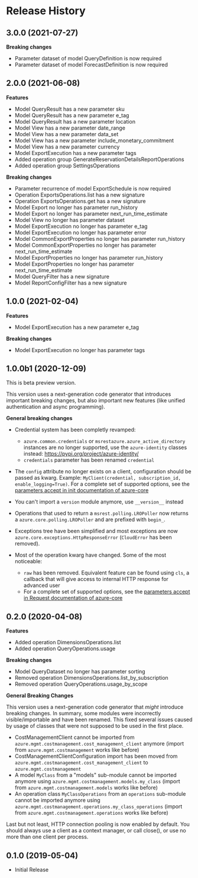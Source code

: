 # Release History

## 3.0.0 (2021-07-27)

**Breaking changes**

  - Parameter dataset of model QueryDefinition is now required
  - Parameter dataset of model ForecastDefinition is now required

## 2.0.0 (2021-06-08)

**Features**

  - Model QueryResult has a new parameter sku
  - Model QueryResult has a new parameter e_tag
  - Model QueryResult has a new parameter location
  - Model View has a new parameter date_range
  - Model View has a new parameter data_set
  - Model View has a new parameter include_monetary_commitment
  - Model View has a new parameter currency
  - Model ExportExecution has a new parameter tags
  - Added operation group GenerateReservationDetailsReportOperations
  - Added operation group SettingsOperations

**Breaking changes**

  - Parameter recurrence of model ExportSchedule is now required
  - Operation ExportsOperations.list has a new signature
  - Operation ExportsOperations.get has a new signature
  - Model Export no longer has parameter run_history
  - Model Export no longer has parameter next_run_time_estimate
  - Model View no longer has parameter dataset
  - Model ExportExecution no longer has parameter e_tag
  - Model ExportExecution no longer has parameter error
  - Model CommonExportProperties no longer has parameter run_history
  - Model CommonExportProperties no longer has parameter next_run_time_estimate
  - Model ExportProperties no longer has parameter run_history
  - Model ExportProperties no longer has parameter next_run_time_estimate
  - Model QueryFilter has a new signature
  - Model ReportConfigFilter has a new signature

## 1.0.0 (2021-02-04)

**Features**

  - Model ExportExecution has a new parameter e_tag

**Breaking changes**

  - Model ExportExecution no longer has parameter tags

## 1.0.0b1 (2020-12-09)

This is beta preview version.

This version uses a next-generation code generator that introduces important breaking changes, but also important new features (like unified authentication and async programming).

**General breaking changes**

- Credential system has been completly revamped:

  - `azure.common.credentials` or `msrestazure.azure_active_directory` instances are no longer supported, use the `azure-identity` classes instead: https://pypi.org/project/azure-identity/
  - `credentials` parameter has been renamed `credential`

- The `config` attribute no longer exists on a client, configuration should be passed as kwarg. Example: `MyClient(credential, subscription_id, enable_logging=True)`. For a complete set of
  supported options, see the [parameters accept in init documentation of azure-core](https://github.com/Azure/azure-sdk-for-python/blob/main/sdk/core/azure-core/CLIENT_LIBRARY_DEVELOPER.md#available-policies)
- You can't import a `version` module anymore, use `__version__` instead
- Operations that used to return a `msrest.polling.LROPoller` now returns a `azure.core.polling.LROPoller` and are prefixed with `begin_`.
- Exceptions tree have been simplified and most exceptions are now `azure.core.exceptions.HttpResponseError` (`CloudError` has been removed).
- Most of the operation kwarg have changed. Some of the most noticeable:

  - `raw` has been removed. Equivalent feature can be found using `cls`, a callback that will give access to internal HTTP response for advanced user
  - For a complete set of
  supported options, see the [parameters accept in Request documentation of azure-core](https://github.com/Azure/azure-sdk-for-python/blob/main/sdk/core/azure-core/CLIENT_LIBRARY_DEVELOPER.md#available-policies)


## 0.2.0 (2020-04-08)

**Features**

  - Added operation DimensionsOperations.list
  - Added operation QueryOperations.usage

**Breaking changes**

  - Model QueryDataset no longer has parameter sorting
  - Removed operation DimensionsOperations.list_by_subscription
  - Removed operation QueryOperations.usage_by_scope

**General Breaking Changes**

This version uses a next-generation code generator that *might*
introduce breaking changes. In summary, some modules were incorrectly
visible/importable and have been renamed. This fixed several issues
caused by usage of classes that were not supposed to be used in the
first place.

  - CostManagementClient cannot be imported from
    `azure.mgmt.costmanagement.cost_management_client` anymore (import from
    `azure.mgmt.costmanagement` works like before)
  - CostManagementClientConfiguration import has been moved from
    `azure.mgmt.costmanagement.cost_management_client` to `azure.mgmt.costmanagement`
  - A model `MyClass` from a "models" sub-module cannot be imported
    anymore using `azure.mgmt.costmanagement.models.my_class` (import from
    `azure.mgmt.costmanagement.models` works like before)
  - An operation class `MyClassOperations` from an `operations`
    sub-module cannot be imported anymore using
    `azure.mgmt.costmanagement.operations.my_class_operations` (import from
    `azure.mgmt.costmanagement.operations` works like before)

Last but not least, HTTP connection pooling is now enabled by default.
You should always use a client as a context manager, or call close(), or
use no more than one client per process.

## 0.1.0 (2019-05-04)

  - Initial Release
